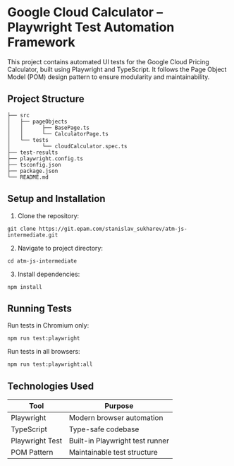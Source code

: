 # Google Cloud Calculator – Playwright Test Automation Framework
This project contains automated UI tests for the Google Cloud Pricing Calculator, built using Playwright and TypeScript.
It follows the Page Object Model (POM) design pattern to ensure modularity and maintainability.

## Project Structure

```
├── src
│   ├── pageObjects
│   │      ├── BasePage.ts
│   │      └── CalculatorPage.ts
│   └── tests
│          └── cloudCalculator.spec.ts
├── test-results
├── playwright.config.ts
├── tsconfig.json
├── package.json
└── README.md
```

## Setup and Installation

1. Clone the repository:

`git clone https://git.epam.com/stanislav_sukharev/atm-js-intermediate.git`

2. Navigate to project directory:

`cd atm-js-intermediate`

3. Install dependencies:

`npm install`

## Running Tests

Run tests in Chromium only:

`npm run test:playwright`

Run tests in all browsers:

`npm run test:playwright:all`

## Technologies Used

| Tool             | Purpose                          |
|------------------|----------------------------------|
| Playwright       | Modern browser automation        |
| TypeScript       | Type-safe codebase               |
| Playwright Test  | Built-in Playwright test runner  |
| POM Pattern      | Maintainable test structure      |

